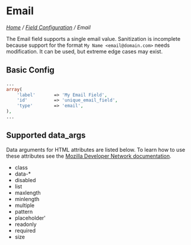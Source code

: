 # Email

*[Home](../../README.md) / [Field Configuration](../field-configuration.md) / Email*

The Email field supports a single email value. Sanitization is incomplete because support for the format `My Name <email@domain.com>` needs modification. It can be used, but extreme edge cases may exist.

## Basic Config

```php
...
array(
	'label'       => 'My Email Field',
	'id'          => 'unique_email_field',
	'type'        => 'email',
),
...
```

## Supported data_args

Data arguments for HTML attributes are listed below. To learn how to use these attributes see the [Mozilla Developer Network documentation](https://developer.mozilla.org/en-US/docs/Web/HTML/Element/input/email).

* class
* data-*
* disabled
* list
* maxlength
* minlength
* multiple
* pattern
* placeholder'
* readonly
* required
* size
